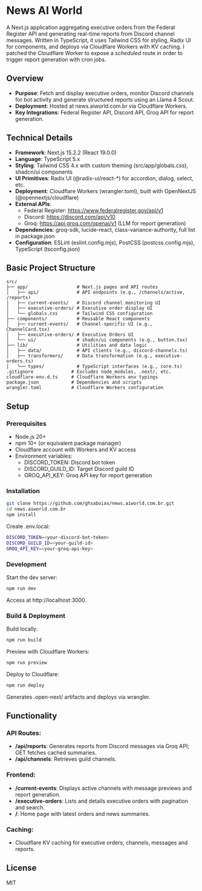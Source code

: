 # News AI World

A Next.js application aggregating executive orders from the Federal Register API and generating real-time reports from Discord channel messages. Written in TypeScript, it uses Tailwind CSS for styling, Radix UI for components, and deploys via Cloudflare Workers with KV caching. I patched the Cloudflare Worker to expose a _scheduled_ route in order to trigger report generation with cron jobs.

## Overview

- **Purpose**: Fetch and display executive orders, monitor Discord channels for bot activity and generate structured reports using an Llama 4 Scout.
- **Deployment**: Hosted at news.aiworld.com.br via Cloudflare Workers.
- **Key Integrations**: Federal Register API, Discord API, Groq API for report generation.

## Technical Details

- **Framework**: Next.js 15.2.2 (React 19.0.0)
- **Language**: TypeScript 5.x
- **Styling**: Tailwind CSS 4.x with custom theming (src/app/globals.css), shadcn/ui components
- **UI Primitives**: Radix UI (@radix-ui/react-\*) for accordion, dialog, select, etc.
- **Deployment**: Cloudflare Workers (wrangler.toml), built with OpenNextJS (@opennextjs/cloudflare)
- **External APIs**:
  - Federal Register: https://www.federalregister.gov/api/v1
  - Discord: https://discord.com/api/v10
  - Groq: https://api.groq.com/openai/v1 (LLM for report generation)
- **Dependencies**: groq-sdk, lucide-react, class-variance-authority, full list in package.json
- **Configuration**: ESLint (eslint.config.mjs), PostCSS (postcss.config.mjs), TypeScript (tsconfig.json)

## Basic Project Structure

```
src/
├── app/                  # Next.js pages and API routes
│   ├── api/              # API endpoints (e.g., /channels/active, /reports)
│   ├── current-events/   # Discord channel monitoring UI
│   ├── executive-orders/ # Executive order display UI
│   └── globals.css       # Tailwind CSS configuration
├── components/           # Reusable React components
│   ├── current-events/   # Channel-specific UI (e.g., ChannelCard.tsx)
│   ├── executive-orders/ # Executive Orders UI
│   └── ui/               # shadcn/ui components (e.g., button.tsx)
├── lib/                  # Utilities and data logic
│   ├── data/             # API clients (e.g., discord-channels.ts)
│   ├── transformers/     # Data transformation (e.g., executive-orders.ts)
│   └── types/            # TypeScript interfaces (e.g., core.ts)
.gitignore              # Excludes node_modules, .next/, etc.
cloudflare-env.d.ts     # Cloudflare Workers env typings
package.json            # Dependencies and scripts
wrangler.toml           # Cloudflare Workers configuration
```

## Setup

### Prerequisites

- Node.js 20+
- npm 10+ (or equivalent package manager)
- Cloudflare account with Workers and KV access
- Environment variables:
  - DISCORD_TOKEN: Discord bot token
  - DISCORD_GUILD_ID: Target Discord guild ID
  - GROQ_API_KEY: Groq API key for report generation

### Installation

```bash
git clone https://github.com/ghsaboias/news.aiworld.com.br.git
cd news.aiworld.com.br
npm install
```

Create .env.local:

```bash
DISCORD_TOKEN=<your-discord-bot-token>
DISCORD_GUILD_ID=<your-guild-id>
GROQ_API_KEY=<your-groq-api-key>
```

### Development

Start the dev server:

```bash
npm run dev
```

Access at http://localhost:3000.

### Build & Deployment

Build locally:

```bash
npm run build
```

Preview with Cloudflare Workers:

```bash
npm run preview
```

Deploy to Cloudflare:

```bash
npm run deploy
```

Generates .open-next/ artifacts and deploys via wrangler.

## Functionality

### API Routes:

- **/api/reports**: Generates reports from Discord messages via Groq API; GET fetches cached summaries.
- **/api/channels**: Retrieves guild channels.

### Frontend:

- **/current-events**: Displays active channels with message previews and report generation.
- **/executive-orders**: Lists and details executive orders with pagination and search.
- **/**: Home page with latest orders and news summaries.

### Caching:

- Cloudflare KV caching for executive orders, channels, messages and reports.

## License

MIT
